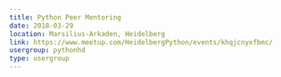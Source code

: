 ```yaml
---
title: Python Peer Mentoring
date: 2018-03-29
location: Marsilius-Arkaden, Heidelberg
link: https://www.meetup.com/HeidelbergPython/events/khqjcnyxfbmc/
usergroup: pythonhd
type: usergroup
---
```

